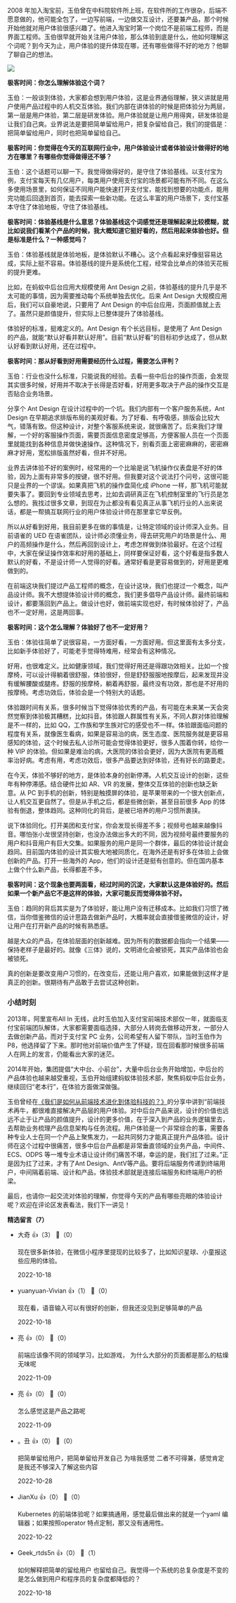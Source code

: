 2008 年加入淘宝前，玉伯曾在中科院软件所上班，在软件所的工作很杂，后端不愿意做的，他可能全包了，一边写前端，一边做交互设计，还要兼产品，那个时候开始他就对用户体验很感兴趣了。他进入淘宝时第一个岗位不是前端工程师，而是界面工程师。玉伯很早就开始关注用户体验，那么体验到底是什么，他如何理解这个词呢？到今天为止，用户体验的提升体现在哪，还有哪些做得不好的地方？他聊了聊自己的想法。

![](https://static001.geekbang.org/resource/image/58/4f/58e7291de683d0a455f679ed0883b04f.png?wh=3840x290)

**极客时间：你怎么理解体验这个词？**

玉伯：一般谈到体验，大家都会想到用户体验，这是业界通俗理解，狭义讲就是用户使用产品过程中的人机交互体验。我们内部在讲体验的时候是把体验分为两层，第一层是用户体验，第二层是研发体验。用户体验就是让用户用得爽，研发体验是让我们自己爽。业界说法是要把简单留给用户，把复杂留给自己，我们的提倡是：把简单留给用户，同时也把简单留给自己。

**极客时间：你觉得在今天的互联网行业中，用户体验设计或者体验设计做得好的地方在哪里？有哪些你觉得做得还不够？**

玉伯：这个话题可以聊一下。我觉得做得好的，是守住了体验基线。以支付宝为例，支付宝每天有几亿用户，每类用户使用支付宝的场景都可能有所不同。在这么多使用场景里，如何保证不同用户能快速打开支付宝，能找到想要的功能点，能用完功能后回退到首页，能去探索一些新功能。在这么丰富的用户场景下，支付宝基本守住了体验地板，守住了体验基线。

**极客时间：体验基线是什么意思？体验基线这个词感觉还是理解起来比较模糊，就比如说我们看某个产品的时候，我大概知道它挺好看的，然后用起来体验也好。但是标准是什么？一种感觉吗？**

玉伯：体验基线就是体验地板，是体验默认不糟心。这个点看起来好像挺容易达成，实际上挺不容易。体验基线的提升是系统化工程，经常会比单点的体验天花板的提升更难。

比如，在蚂蚁中后台应用大规模使用 Ant Design 之前，体验基线的提升几乎是不太可能的事情，因为需要推动每个系统单独去优化。后来 Ant Design 大规模应用后，我们可以自豪地说，只要用了 Ant Design 的中后台应用，页面颜值就上去了。虽然只是颜值提升，但实际上已整体提升了体验基线。

体验好的标准，挺难定义的。Ant Design 有个长远目标，是使用了 Ant Design 的产品，就能“默认好看并默认好用”。目前“默认好看”的目标初步达成了，但从默认好看到默认好用，还在过程中。

**极客时间：那从好看到好用需要经历什么过程，需要怎么评判？**

玉伯：行业也没什么标准，只能说我的经验。去看一些中后台的操作页面，会发现其实很多时候，好用并不取决于长得是否好看，好用更多取决于产品的操作交互是否贴合业务场景。

分享个 Ant Design 在设计过程中的一个坑。我们内部有一个客户服务系统，Ant Design 在早期追求排版布局的美观好看。为了好看、有呼吸感，排版会比较大气，错落有致。但这种设计，对整个客服系统来说，就很痛苦了。后来我们才理解，一个好的客服操作页面，需要页面信息密度足够高，方便客服人员在一个页面里就能找到各种信息并做快速操作。这种情况下，别看页面上密密麻麻的，密密麻麻才好用，宽松排版虽然好看，但并不好用。

业界去讲体验不好的案例时，经常用的一个比喻是说飞机操作仪表盘是不好的体验，因为上面有非常多的按键，很不好用。但我要对这个说法打个问号，这很可能只是业界的一个谬误。如果真把飞机的操作盘简化成 iPhone 一样，那飞机可能就要失事了。要回到专业领域去思考，比如去调研真正在飞机控制室里的飞行员是怎么想的。我找过很多文章，到现在为止都没有看见真正从事飞机行业的人出来说话，都是一帮搞互联网行业的用户体验设计师在那里拿它举反例。

所以从好看到好用，我目前更多在做的事情是，让特定领域的设计师深入业务。目前语雀的 UED 在语雀团队，设计师必须懂业务，得去研究用户的场景是什么、用户的高频操作是什么，然后再回到设计上，考虑怎样做到体验最好。在这个过程中，大家在保证操作效率和好用的基础上，同样要保证好看，这个好看是指多数人默认的好看，不是设计师一人觉得的好看。通常好看是更容易做到的，好用是更难做到的。

在前端这块我们提过产品工程师的概念，在设计这块，我们也提过一个概念，叫产品设计师。我不大想提体验设计师的概念，我们更多倡导产品设计师。最终前端和设计，都要落回到产品上。做设计也好，做前端实现也好，有时候体验好了，产品也不一定好用，这是两回事。

**极客时间：这个怎么理解？体验好了也不一定好用？**

玉伯：体验往简单了说很容易，一方面好看，一方面好用。但这里面有太多分支，比如新手体验好了，可能老手觉得特难用，经常会有这种情况。

好用，也很难定义。比如健康领域，我们觉得好用还是得跟功效相关。比如一个按摩椅，可以设计得躺着很舒服，体验很好，但是舒舒服服地按摩后，起来发现并没有缓解腰酸或腿疼。舒服的按摩椅，躺着再舒服，最终没有功效，那也是不好用的按摩椅。考虑功效后，体验会是一个特别大的话题。

体验跟时间有关系，很多时候当下觉得体验优秀的产品，有可能在未来某一天会突然觉察到体验极其糟糕，比如抖音。体验跟人群属性有关系，不同人群对体验理解是不一样的，比如 QQ，工作族和学生族对它的感受也不一样。体验跟面临问题的程度有关系，就像医生看病，如果是容易治的病，医生态度、医院服务就是更容易感知的体验，这个时候去私人诊所可能会觉得体验更好，很多人围着你转，给你一种 VIP 的体验。但如果是难治的病，大医院的体验会更好，因为大医院有更高概率治好病。考虑有用，考虑功效后，很多产品要达到好体验，还有好长的路要走。

在今天，体验不够好的地方，是体验本身的创新停滞。人机交互设计的创新，这些年有种停滞感。结合硬件比如 AR、VR 的发展，整体交互体验的创新也缺乏新意。从 PC 到手机的创新，特别是触摸屏的体验，是苹果带来的一个很大创新点，让人机交互更自然了。但是从手机之后，都是些微创新，甚至目前很多 App 的体验有倒退，整体趋同。这种同化的背后，是被已培养的用户习惯所裹挟。

说下体验同化。打开美团和支付宝，你会发现长得差不多；视频号也越来越像抖音。哪怕张小龙很坚持创新，也没办法做出多大的不同，因为视频号最终要服务的用户和抖音用户有巨大交集。如果服务的用户是同一个群体，最后的体验设计就会趋同。目前国内体验的设计其实极大地被同质化，在海外还是有好多在体验上会做创新的产品。打开一些海外的 App，他们的设计还是挺有创意的。但在国内基本上做个什么新产品，长得都差不多。

**极客时间：这个现象也要两面看，经过时间的沉淀，大家默认这是体验好的。然后如果一个新产品它不是这样的体验，大家可能反而觉得体验不好。**

玉伯：趋同的背后其实是为了体验好，能让用户没有迁移成本。比如我们习惯了微信，当你借鉴微信的设计思路去做新产品时，大概率就会直接借鉴微信的设计，好让用户在打开新产品的时候有熟悉感。

越是大众的产品，在体验层面的创新越难。因为所有的数据都会指向一个结果——保持老样子是最好的。就像《三体》说的，文明进化会被锁死，其实产品体验也会被锁死。

真的创新是要改变用户习惯的，在改变后，还能让用户喜欢，如果能做到这样才是真正的创新。很期待有产品敢于去尝试这种创新。

### 小结时刻

2013年，阿里宣布All In 无线，此时玉伯加入支付宝前端技术部仅一年，就面临支付宝前端团队解体，大家都需要面临选择，大部分人转岗去做移动开发，一部分人去做创新产品，而对于支付宝 PC 业务，公司希望有人留下带队，当时玉伯作为 P8，他选择留了下来。那时他对前端价值产生了怀疑，现在回看那时候很多前端人在网上的发言，仍能看出大家的迷茫。

2014年开始，集团提倡“大中台、小前台”，大量中后台业务开始增加，中后台的产品体验也越来越受重视，玉伯开始组建蚂蚁体验技术部，聚焦蚂蚁中后台业务，继续回归“老本行”，在体验方面做深做强。

玉伯曾经在[《我们是如何从前端技术进化到体验科技的？》](https://mp.weixin.qq.com/s/IYddaaw2ps1wR2VT1dZWPg)的分享中讲到“前端技术再牛，都很难直接解决产品层的用户体验。对中后台产品来说，设计的价值也远远不止于让产品的颜值提升，设计的更多价值，在于深入到产品的业务逻辑里去，去帮助业务梳理产品信息架构与任务流程。用户体验是一个非常综合的事，需要各种专业人士在同一个产品上聚焦发力，一起共同努力才能真正提升产品体验。设计师在这个过程中很痛苦，很多中后台产品都是非常垂直领域的业务产品，中间件、ECS、ODPS 等一堆专业术语让设计师们痛苦不堪，幸运的是，我们扛了过来。”正是因为扛了过来，才有了Ant Design、AntV等产品。要将后端服务传递到终端用户，中间隔着前端、设计和产品，体验技术部就是连接后端服务和终端用户的桥梁。

最后，也请你一起交流对体验的理解，你觉得今天的产品有哪些亮眼的体验设计呢？欢迎在评论区发表看法，我们下一讲见！
<div><strong>精选留言（7）</strong></div><ul>
<li><span>大奇</span> 👍（3） 💬（0）<p>现在很多新体验，在微信小程序里提现的比较多了，比如知识星球、小童报这些应用的体验。</p>2022-10-18</li><br/><li><span>yuanyuan-Vivian</span> 👍（1） 💬（0）<p>现在看，语音输入可以有很好的创新，但我还没见到足够简单的产品</p>2022-10-18</li><br/><li><span>亮</span> 👍（0） 💬（0）<p>前端应该像不同的领域学习，比如游戏， 为什么大部分的页面都是那么的枯燥无味呢</p>2022-11-09</li><br/><li><span>亮</span> 👍（0） 💬（0）<p>怎么感觉这是产品之路呢</p>2022-11-09</li><br/><li><span>。丑</span> 👍（0） 💬（0）<p>把简单留给用户，把简单留给开发自己 为啥我感觉 二者不可得兼，感觉肯定是我还不够深入了解这些内容</p>2022-10-28</li><br/><li><span>JianXu</span> 👍（0） 💬（0）<p>Kubernetes 的前端体验呢？如果搞通用，感觉最后做出来的就是一个yaml 编辑器；如果按照operator 特点定制，那又没有通用性。</p>2022-10-22</li><br/><li><span>Geek_rtds5n</span> 👍（0） 💬（1）<p>如何解释把简单的留给用户 也留给自己。我觉得一个系统的总复杂度是不变的 是怎么做到用户和程序员的复杂度都降低的？</p>2022-10-18</li><br/>
</ul>